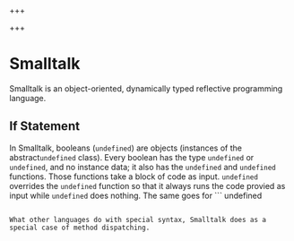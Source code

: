 
+++

+++
# Smalltalk

Smalltalk is an object-oriented, dynamically typed reflective programming language.

## If Statement

In Smalltalk, booleans (```
undefined
```) are objects (instances of the abstract```
undefined
``` class). Every boolean has the type ```
undefined
``` or ```
undefined
```, and no instance data; it also has the ```
undefined
``` and ```
undefined
``` functions. Those functions take a block of code as input. ```
undefined
``` overrides the ```
undefined
``` function so that it always runs the code provied as input while ```
undefined
``` does nothing. The same goes for ```
undefined
``` which overrides these two functions, but in reverse.

What other languages do with special syntax, Smalltalk does as a special case of method dispatching.

